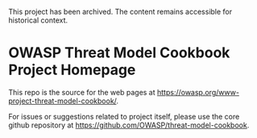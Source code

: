 This project has been archived. The content remains accessible for historical context.

# OWASP Threat Model Cookbook Project Homepage
This repo is the source for the web pages at https://owasp.org/www-project-threat-model-cookbook/.

For issues or suggestions related to project itself, please use the core github repository at https://github.com/OWASP/threat-model-cookbook.
